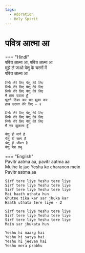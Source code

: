 ```yaml
---
tags:
  - Adoration
  - Holy Spirit
---
```

  
# पवित्र आत्मा आ  

=== "Hindi"  
    पवित्र आत्मा आ, पवित्र आत्मा आ  
    मुझे ले जाओ येशु के चरणों में  
    पवित्र आत्मा आ  

    सिर्फ तेरे लिए येशु तेरे लिए  
    सिर्फ तेरे लिए येशु तेरे लिए  
    सिर्फ तेरे लिए येशु तेरे लिए  
    मै हाथ उठाता हूँ  
    घुटने टिका कर सर झुका कर  
    हाथ उठाता तेरे लिए – २  

    सिर्फ तेरे लिए येशु तेरे लिए  
    सिर्फ तेरे लिए येशु तेरे लिए  
    सिर्फ तेरे लिए येशु तेरे लिए  
    मैं सर झुकाता हूँ  

    येशु ही मार्ग है  
    येशु ही सत्य है  
    येशु ही जीवन है  
    येशु मेरा प्रभु  

=== "English"  
    Pavitr aatma aa, pavitr aatma aa  
    Mujhe le jao Yeshu ke charanon mein  
    Pavitr aatma aa  

    Sirf tere liye Yeshu tere liye  
    Sirf tere liye Yeshu tere liye  
    Sirf tere liye Yeshu tere liye  
    Mai haath uthata hun  
    Ghutne tika kar sar jhuka kar  
    Haath uthata tere liye - 2  

    Sirf tere liye Yeshu tere liye  
    Sirf tere liye Yeshu tere liye  
    Sirf tere liye Yeshu tere liye  
    Main sar jhukata hun  

    Yeshu hi maarg hai  
    Yeshu hi satya hai  
    Yeshu hi jeevan hai  
    Yeshu mera prabhu  